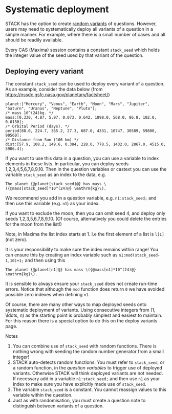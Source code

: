 # Systematic deployment

STACK has the option to create [random variants](Random.md) of questions.  However, users may need to systematically deploy all variants of a question in a simple manner.  For example, where there is a small number of cases and all should be readily available.

Every CAS (Maxima) session contains a constant `stack_seed` which holds the integer value of the seed used by that variant of the question.

##  Deploying every variant

The constant `stack_seed` can be used to deploy every variant of a question.  As an example, consider the data below (from https://nssdc.gsfc.nasa.gov/planetary/factsheet/)

    planet:["Mercury", "Venus", "Earth", "Moon", "Mars", "Jupiter", "Saturn", "Uranus", "Neptune", "Pluto"];
    /* mass 10^(24)kg. */
    mass:[0.330, 4.87, 5.97, 0.073, 0.642, 1898.0, 568.0, 86.8, 102.0, 0.0130];
    /* Orbital Period (days). */
    period[88.0, 224.7, 365.2, 27.3, 687.0, 4331, 10747, 30589, 59800, 90560];
    /* Distance from Sun (106 km) */
    dist:[57.9, 108.2, 149.6, 0.384, 228.0, 778.5, 1432.0, 2867.0, 4515.0, 5906.4];

If you want to use this data in a question, you can use a variable to index elements in these lists.  In particular, you can deploy seeds 1,2,3,4,5,6,7,8,9,10.  Then in the question variables or castext you can use the variable `stack_seed` as an index to the data, e.g.

    The planet {@planet[stack_seed]@} has mass \({@mass[stack_seed]*10^(24)@} \mathrm{kg}\).

We recommend you add in a question variable, e.g. `n1:stack_seed;` and then use this variable (e.g. `n1`) as your index.

If you want to exclude the moon, then you can omit seed 4, and deploy only seeds 1,2,3,5,6,7,8,9,10. (Of course, alternatively you could delete the entries for the moon from the list!)

Note, in Maxima the list index starts at 1. I.e the first element of a list is `l[1]` (not zero).

It is your responsibility to make sure the index remains within range!  You can ensure this by creating an index variable such as `n1:mod(stack_seed-1,10)+1;` and then using this

    The planet {@planet[n1]@} has mass \({@mass[n1]*10^(24)@} \mathrm{kg}\).

It is sensible to always ensure your `stack_seed` does not create run-time errors.  Notice that although the `mod` function does return `0` we have avoided possible zero indexes when defining `n1`.

Of course, there are many other ways to map deployed seeds onto systematic deployment of variants.  Using consecutive integers from \(1, \ldots, n\) as the starting point is probably simplest and easiest to maintain.  For this reason there is a special option to do this on the deploy variants page.

Notes

1. You can combine use of `stack_seed` with random functions.  There is nothing wrong with seeding the random number generator from a small integer!
2. STACK auto-detects random functions.  You must refer to `stack_seed`, or a random function, in the _question variables_ to trigger use of deployed variants.  Otherwise STACK will think deployed variants are not needed.  If necessary add in a variable `n1:stack_seed;` and then use `n1` as your index to make sure you have explicitly made use of `stack_seed`.
3. The variable `stack_seed` is a constant.  You cannot reassign values to this variable within the question.
4. Just as with randomisation, you must create a question note to distinguish between variants of a question.
